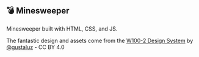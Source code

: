 ## 💣 Minesweeper

Minesweeper built with HTML, CSS, and JS.

The fantastic design and assets come from the [W100-2 Design System](https://www.figma.com/community/file/1205445784466486810) by [@gustaluz](https://twitter.com/gustaluz) - CC BY 4.0